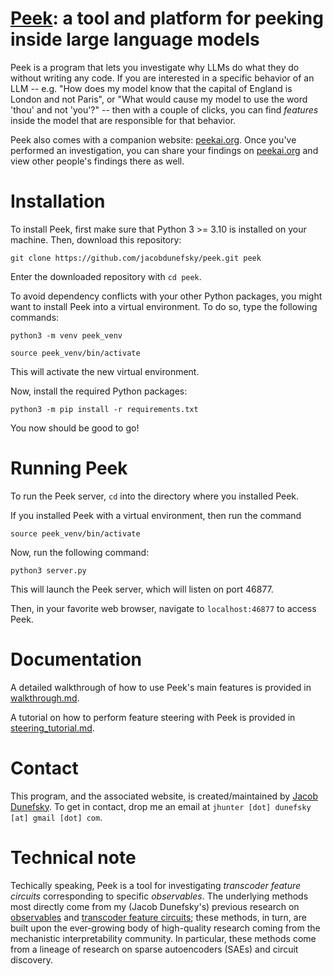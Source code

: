 # [Peek](https://peekai.org): a tool and platform for peeking inside large language models

Peek is a program that lets you investigate why LLMs do what they do without writing any code. If you are interested in a specific behavior of an LLM -- e.g. "How does my model know that the capital of England is London and not Paris", or "What would cause my model to use the word 'thou' and not 'you'?" -- then with a couple of clicks, you can find *features* inside the model that are responsible for that behavior. 

Peek also comes with a companion website: [peekai.org](https://peekai.org). Once you've performed an investigation, you can share your findings on [peekai.org](https://peekai.org) and view other people's findings there as well. 

# Installation

To install Peek, first make sure that Python 3 >= 3.10 is installed on your machine. Then, download this repository:

``git clone https://github.com/jacobdunefsky/peek.git peek``

Enter the downloaded repository with `cd peek`.

To avoid dependency conflicts with your other Python packages, you might want to install Peek into a virtual environment. To do so, type the following commands:

``python3 -m venv peek_venv``

``source peek_venv/bin/activate``

This will activate the new virtual environment.

Now, install the required Python packages:

``python3 -m pip install -r requirements.txt``

You now should be good to go!

# Running Peek

To run the Peek server, `cd` into the directory where you installed Peek.

If you installed Peek with a virtual environment, then run the command

``source peek_venv/bin/activate``

Now, run the following command:

``python3 server.py``

This will launch the Peek server, which will listen on port 46877.

Then, in your favorite web browser, navigate to `localhost:46877` to access Peek.

# Documentation

A detailed walkthrough of how to use Peek's main features is provided in [walkthrough.md](docs/walkthrough.md).

A tutorial on how to perform feature steering with Peek is provided in [steering\_tutorial.md](docs/steering_tutorial.md).

# Contact

This program, and the associated website, is created/maintained by [Jacob Dunefsky](jacobdunefsky.github.io). To get in contact, drop me an email at `jhunter [dot] dunefsky [at] gmail [dot] com`.

# Technical note

Techically speaking, Peek is a tool for investigating *transcoder feature circuits* corresponding to specific *observables*. The underlying methods most directly come from my (Jacob Dunefsky's) previous research on [observables](https://openreview.net/pdf?id=ETNx4SekbY) and [transcoder feature circuits](https://arxiv.org/pdf/2406.11944); these methods, in turn, are built upon the ever-growing body of high-quality research coming from the mechanistic interpretability community. In particular, these methods come from a lineage of research on sparse autoencoders (SAEs) and circuit discovery. 
